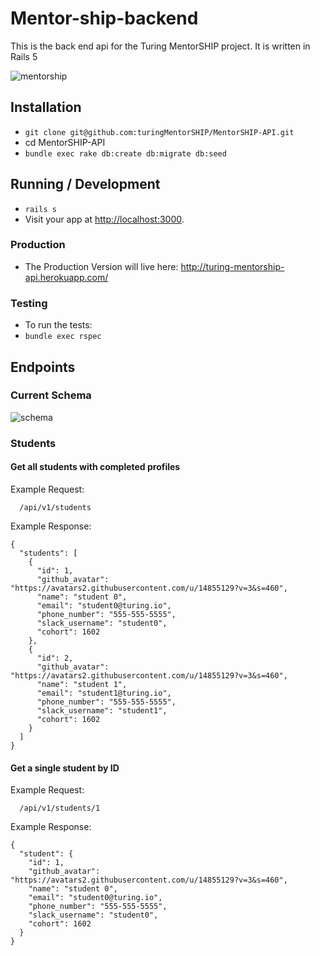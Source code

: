 # Mentor-ship-backend
This is the back end api for the Turing MentorSHIP project. It is written in Rails 5

![mentorship](https://s3.amazonaws.com/f.cl.ly/items/1o2y3w262I2b0A2G1a3B/Screen%20Shot%202016-07-20%20at%209.11.26%20PM.png?v=d5da8526)

## Installation

* `git clone git@github.com:turingMentorSHIP/MentorSHIP-API.git`
* cd MentorSHIP-API
* `bundle exec rake db:create db:migrate db:seed`

## Running / Development

* `rails s`
* Visit your app at [http://localhost:3000](http://localhost:3000).

### Production

* The Production Version will live here: http://turing-mentorship-api.herokuapp.com/

### Testing

* To run the tests:
* `bundle exec rspec`

## Endpoints

### Current Schema
![schema](https://s3.amazonaws.com/mentorship-api/MentorshipSchema.jpg)

### Students

#### Get all students with completed profiles

Example Request:
```
  /api/v1/students
```

Example Response:
```
{
  "students": [
    {
      "id": 1,
      "github_avatar": "https://avatars2.githubusercontent.com/u/14855129?v=3&s=460",
      "name": "student 0",
      "email": "student0@turing.io",
      "phone_number": "555-555-5555",
      "slack_username": "student0",
      "cohort": 1602
    },
    {
      "id": 2,
      "github_avatar": "https://avatars2.githubusercontent.com/u/14855129?v=3&s=460",
      "name": "student 1",
      "email": "student1@turing.io",
      "phone_number": "555-555-5555",
      "slack_username": "student1",
      "cohort": 1602
    }
  ]
}
```

#### Get a single student by ID

Example Request:
```
  /api/v1/students/1
```

Example Response:
```
{
  "student": {
    "id": 1,
    "github_avatar":  "https://avatars2.githubusercontent.com/u/14855129?v=3&s=460",
    "name": "student 0",
    "email": "student0@turing.io",
    "phone_number": "555-555-5555",
    "slack_username": "student0",
    "cohort": 1602
  }
}
